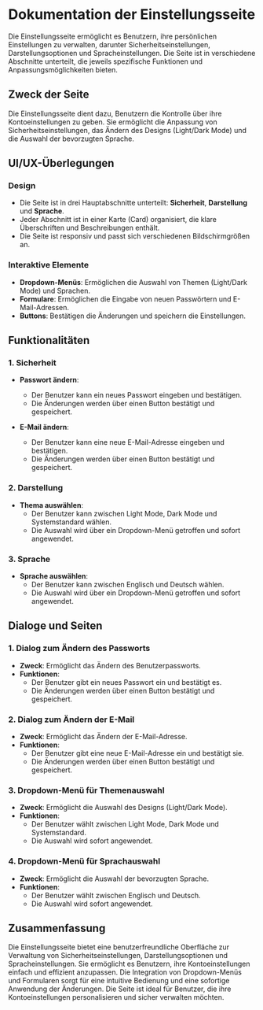 # Dokumentation der Einstellungsseite

Die Einstellungsseite ermöglicht es Benutzern, ihre persönlichen Einstellungen zu verwalten, darunter Sicherheitseinstellungen, Darstellungsoptionen und Spracheinstellungen. Die Seite ist in verschiedene Abschnitte unterteilt, die jeweils spezifische Funktionen und Anpassungsmöglichkeiten bieten.

## Zweck der Seite

Die Einstellungsseite dient dazu, Benutzern die Kontrolle über ihre Kontoeinstellungen zu geben. Sie ermöglicht die Anpassung von Sicherheitseinstellungen, das Ändern des Designs (Light/Dark Mode) und die Auswahl der bevorzugten Sprache.

## UI/UX-Überlegungen

### Design
- Die Seite ist in drei Hauptabschnitte unterteilt: **Sicherheit**, **Darstellung** und **Sprache**.
- Jeder Abschnitt ist in einer Karte (Card) organisiert, die klare Überschriften und Beschreibungen enthält.
- Die Seite ist responsiv und passt sich verschiedenen Bildschirmgrößen an.

### Interaktive Elemente
- **Dropdown-Menüs**: Ermöglichen die Auswahl von Themen (Light/Dark Mode) und Sprachen.
- **Formulare**: Ermöglichen die Eingabe von neuen Passwörtern und E-Mail-Adressen.
- **Buttons**: Bestätigen die Änderungen und speichern die Einstellungen.

## Funktionalitäten

### 1. **Sicherheit**
- **Passwort ändern**:
  - Der Benutzer kann ein neues Passwort eingeben und bestätigen.
  - Die Änderungen werden über einen Button bestätigt und gespeichert.

- **E-Mail ändern**:
  - Der Benutzer kann eine neue E-Mail-Adresse eingeben und bestätigen.
  - Die Änderungen werden über einen Button bestätigt und gespeichert.

### 2. **Darstellung**
- **Thema auswählen**:
  - Der Benutzer kann zwischen Light Mode, Dark Mode und Systemstandard wählen.
  - Die Auswahl wird über ein Dropdown-Menü getroffen und sofort angewendet.

### 3. **Sprache**
- **Sprache auswählen**:
  - Der Benutzer kann zwischen Englisch und Deutsch wählen.
  - Die Auswahl wird über ein Dropdown-Menü getroffen und sofort angewendet.

## Dialoge und Seiten

### 1. **Dialog zum Ändern des Passworts**
- **Zweck**: Ermöglicht das Ändern des Benutzerpassworts.
- **Funktionen**:
  - Der Benutzer gibt ein neues Passwort ein und bestätigt es.
  - Die Änderungen werden über einen Button bestätigt und gespeichert.

### 2. **Dialog zum Ändern der E-Mail**
- **Zweck**: Ermöglicht das Ändern der E-Mail-Adresse.
- **Funktionen**:
  - Der Benutzer gibt eine neue E-Mail-Adresse ein und bestätigt sie.
  - Die Änderungen werden über einen Button bestätigt und gespeichert.

### 3. **Dropdown-Menü für Themenauswahl**
- **Zweck**: Ermöglicht die Auswahl des Designs (Light/Dark Mode).
- **Funktionen**:
  - Der Benutzer wählt zwischen Light Mode, Dark Mode und Systemstandard.
  - Die Auswahl wird sofort angewendet.

### 4. **Dropdown-Menü für Sprachauswahl**
- **Zweck**: Ermöglicht die Auswahl der bevorzugten Sprache.
- **Funktionen**:
  - Der Benutzer wählt zwischen Englisch und Deutsch.
  - Die Auswahl wird sofort angewendet.

## Zusammenfassung

Die Einstellungsseite bietet eine benutzerfreundliche Oberfläche zur Verwaltung von Sicherheitseinstellungen, Darstellungsoptionen und Spracheinstellungen. Sie ermöglicht es Benutzern, ihre Kontoeinstellungen einfach und effizient anzupassen. Die Integration von Dropdown-Menüs und Formularen sorgt für eine intuitive Bedienung und eine sofortige Anwendung der Änderungen. Die Seite ist ideal für Benutzer, die ihre Kontoeinstellungen personalisieren und sicher verwalten möchten.